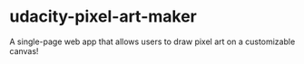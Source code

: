 # udacity-pixel-art-maker
A single-page web app that allows users to draw pixel art on a customizable canvas!
